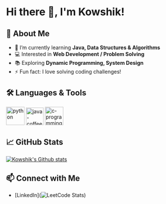 # Hi there 👋, I'm Kowshik!

## 🚀 About Me
- 🌱 I’m currently learning **Java, Data Structures & Algorithms**
- 💻 Interested in **Web Development / Problem Solving**
- 📚 Exploring **Dynamic Programming, System Design**
- ⚡ Fun fact: I love solving coding challenges!

## 🛠️ Languages & Tools
<p align="left">
    <img width="50" height="50" src="https://img.icons8.com/fluency/50/python.png" alt="python"/>
    <img width="48" height="48" src="https://img.icons8.com/color/48/java-coffee-cup-logo--v1.png" alt="java-coffee-cup-logo--v1"/>
    <img width="50" height="50" src="https://img.icons8.com/fluency/50/c-programming.png" alt="c-programming"/>
</p>

## 📈 GitHub Stats
[![Kowshik's Github stats](https://github-readme-activity-graph.vercel.app/graph?username=kowshikaravind&bg_color=000000&color=ffffff&line=ffffff&point=ffffff&area=true&hide_border=true)](https://github.com/ashutosh00710/github-readme-activity-graph)

## 📫 Connect with Me
- [LinkedIn](![LeetCode Stats](https://leetcard.jacoblin.cool/kowshikaravind?theme=dark&font=Noto%20Sans%20Glagolitic&ext=heatmap))

